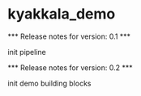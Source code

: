 # kyakkala_demo

*** Release notes for version: 0.1 ***

init pipeline

*** Release notes for version: 0.2 ***

init demo building blocks